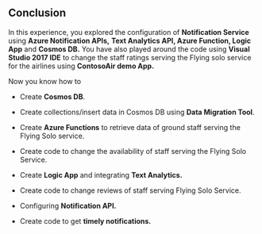 ## Conclusion

In this experience, you explored the configuration of **Notification Service** using **Azure Notification APIs,**  **Text Analytics API, Azure Function, Logic App** and **Cosmos DB.** You have also played around the code using **Visual Studio 2017 IDE** to change the staff ratings serving the Flying solo service for the airlines using **ContosoAir demo App.**

Now you know how to

- Create **Cosmos DB**.

- Create collections/insert data in Cosmos DB using **Data Migration Tool**.
- Create **Azure Functions** to retrieve data of ground staff serving the Flying Solo service.
- Create code to change the availability of staff serving the Flying Solo Service.
- Create **Logic App** and integrating **Text Analytics.**
- Create code to change reviews of staff serving Flying Solo Service.
- Configuring **Notification API.**
- Create code to get **timely notifications.**